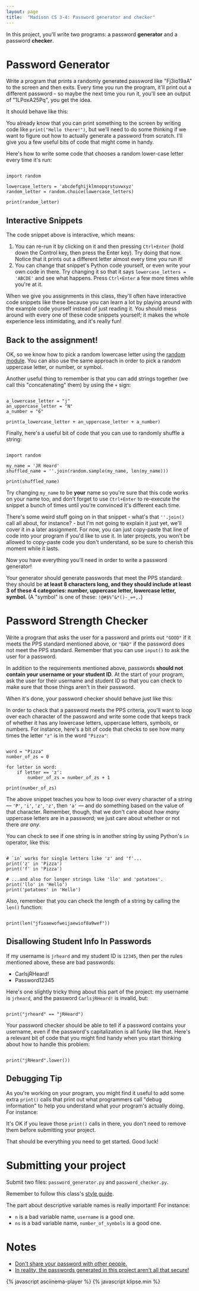 ```yaml
---
layout: page
title:  "Madison CS 3-4: Password generator and checker"
---
```


In this project, you'll write two programs: a password **generator** and a password **checker**.

Password Generator
==================

Write a program that prints a randomly generated password like "Fj3io19aA" to the screen and then exits. Every time you run the program, it'll print out a different password - so maybe the next time you run it, you'll see an output of "1LPoxA25Pq", you get the idea.

It should behave like this:

<asciinema-player src="{{ site.baseurl }}/password_generator_cast.json" rows="8" cols="80" autoplay="true" loop="true"></asciinema-player>

You already know that you can print something to the screen by writing code like `print("Hello there!")`, but we'll need to do some thinking if we want to figure out how to actually generate a password from scratch. I'll give you a few useful bits of code that might come in handy.

Here's how to write some code that chooses a random lower-case letter every time it's run:

<pre><code class="py">
import random

lowercase_letters = 'abcdefghijklmnopqrstuvwxyz'
random_letter = random.choice(lowercase_letters)

print(random_letter)
</code></pre>

Interactive Snippets
--------------------

The code snippet above is interactive, which means:

1. You can re-run it by clicking on it and then pressing `Ctrl+Enter` (hold down the Control key, then press the Enter key). Try doing that now. Notice that it prints out a different letter almost every time you run it!
1. You can change that snippet's Python code yourself, or even write your own code in there. Try changing it so that it says `lowercase_letters = 'ABCDE'` and see what happens. Press `Ctrl+Enter` a few more times while you're at it.

When we give you assignments in this class, they'll often have interactive code snippets like these because you can learn a lot by playing around with the example code yourself instead of just reading it. You should mess around with every one of these code snippets yourself; it makes the whole experience less intimidating, and it's really fun!

Back to the assignment!
-----------------------

OK, so we know how to pick a random lowercase letter using the [random module](https://docs.python.org/2/library/random.html). You can also use the same approach in order to pick a random uppercase letter, or number, or symbol.

Another useful thing to remember is that you can add strings together (we call this "concatenating" them) by using the `+` sign:

<pre><code class="py">
a_lowercase_letter = "j"
an_uppercase_letter = "N"
a_number = "6"

print(a_lowercase_letter + an_uppercase_letter + a_number)
</code></pre>

Finally, here's a useful bit of code that you can use to randomly shuffle a string:

<pre><code class="py">
import random

my_name = 'JR Heard'
shuffled_name = ''.join(random.sample(my_name, len(my_name)))

print(shuffled_name)
</code></pre>

Try changing `my_name` to be **your** name so you're sure that this code works on your name too, and don't forget to use `Ctrl+Enter` to re-execute the snippet a bunch of times until you're convinced it's different each time.

There's some weird stuff going on in that snippet - what's that `''.join()` call all about, for instance? - but I'm not going to explain it just yet, we'll cover it in a later assignment. For now, you can just copy-paste that line of code into your program if you'd like to use it. In later projects, you won't be allowed to copy-paste code you don't understand, so be sure to cherish this moment while it lasts.

Now you have everything you'll need in order to write a password generator!

Your generator should generate passwords that meet the PPS standard: they should be **at least 8 characters long, and they should include at least 3 of these 4 categories: number, uppercase letter, lowercase letter, symbol.** (A "symbol" is one of these: `!@#$%^&*()-_=+,.`)


Password Strength Checker
=========================

Write a program that asks the user for a password and prints out `"GOOD"` if it meets the PPS standard mentioned above, or `"BAD"` if the password does not meet the PPS standard. Remember that you can use `input()` to ask the user for a password.

In addition to the requirements mentioned above, passwords **should not contain your username or your student ID**. At the start of your program, ask the user for their username and student ID so that you can check to make sure that those things aren't in their password.

When it's done, your password checker should behave just like this:

<asciinema-player src="{{ site.baseurl }}/password_checker_cast.json?v=1" rows="12" cols="90" autoplay="true" loop="true"></asciinema-player>

In order to check that a password meets the PPS criteria, you'll want to loop over each character of the password and write some code that keeps track of whether it has any lowercase letters, uppercase letters, symbols, or numbers. For instance, here's a bit of code that checks to see how many times the letter `"z"` is in the word `"Pizza"`:

<pre><code class="py">
word = "Pizza"
number_of_zs = 0

for letter in word:
    if letter == 'z':
	    number_of_zs = number_of_zs + 1

print(number_of_zs)
</code></pre>

The above snippet teaches you how to loop over every character of a string — `'P'`, `'i'`, `'z'`, `'z'`, then `'a'` — and do something based on the value of that character. Remember, though, that we don't care about *how many* uppercase letters are in a password; we just care about whether or not there *are any*.

You can check to see if one string is in another string by using Python's `in` operator, like this:

<pre><code class="py">
# `in` works for single letters like 'z' and 'f'...
print('z' in 'Pizza')
print('f' in 'Pizza')

# ...and also for longer strings like 'llo' and 'potatoes'.
print('llo' in 'Hello')
print('potatoes' in 'Hello')
</code></pre>


Also, remember that you can check the length of a string by calling the `len()` function:
<pre><code class="py">
print(len("jfioaewofweijaewiof8a9wef"))
</code></pre>

Disallowing Student Info In Passwords
-------------------------------------

If my username is `jrheard` and my student ID is `12345`, then per the rules mentioned above, these are bad passwords:

* CarlsjRHeard!
* Password12345

Here's one slightly tricky thing about this part of the project: my username is `jrheard`, and the password `CarlsjRHeard!` is invalid, but:

<pre><code class="py">
print("jrheard" == "jRHeard")
</code></pre>

Your password checker should be able to tell if a password contains your username, even if the password's capitalization is all funky like that. Here's a relevant bit of code that you might find handy when you start thinking about how to handle this problem:

<pre><code class="py">
print("jRHeard".lower())
</code></pre>

Debugging Tip
-------------

As you're working on your program, you might find it useful to add some extra `print()` calls that print out what programmers call "debug information" to help you understand what your program's actually doing. For instance:

<asciinema-player src="{{ site.baseurl }}/password_checker_debug_cast.json?v=2" rows="18" cols="90" autoplay="true" loop="true"></asciinema-player>

It's OK if you leave those `print()` calls in there, you don't need to remove them before submitting your project.

That should be everything you need to get started. Good luck!

Submitting your project
=======================

Submit two files: `password_generator.py` and `password_checker.py`.

Remember to follow this class's [style guide](https://docs.google.com/document/d/1UbyhIkxOdhpf-MGna_5dwh0yHXe02HTZ69CfEuYv76Y/edit).

The part about descriptive variable names is really important! For instance:

* `n` is a bad variable name, `username` is a good one.
* `ns` is a bad variable name, `number_of_symbols` is a good one.

Notes
=====

* [Don't share your password with other people.](http://bash.org/?244321)
* [In reality, the passwords generated in this project aren't all that secure!](https://xkcd.com/936/)

<script>
window.klipse_settings = {
	selector_eval_python_client: '.py',
	codemirror_options_in: {
		theme: "friendship-bracelet"
	},
	codemirror_options_out: {
		theme: "friendship-bracelet"
	}
};
</script>
{% javascript asciinema-player %}
{% javascript klipse.min %}
